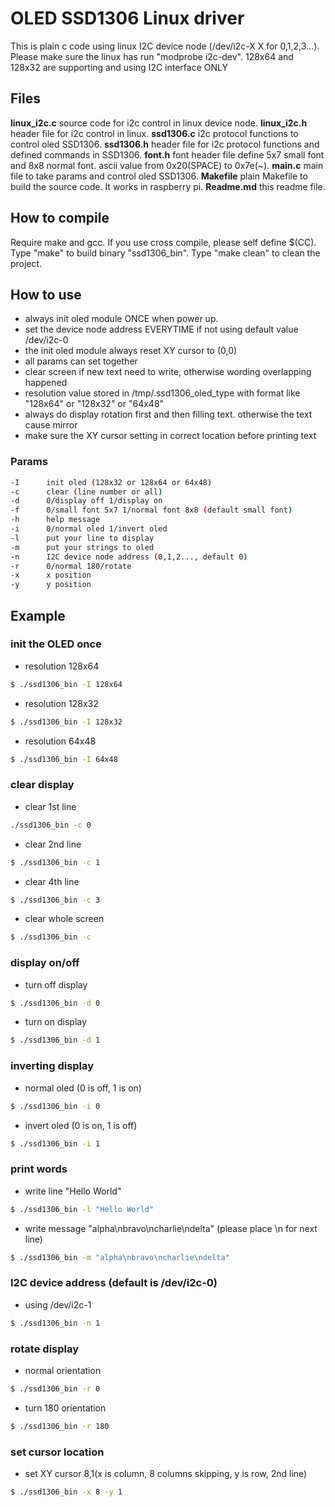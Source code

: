 # OLED SSD1306 Linux driver
This is plain c code using linux I2C device node (/dev/i2c-X X for 0,1,2,3...).
Please make sure the linux has run "modprobe i2c-dev".
128x64 and 128x32 are supporting and using I2C interface ONLY
## Files
**linux_i2c.c** source code for i2c control in linux device node.
**linux_i2c.h** header file for i2c control in linux.
**ssd1306.c** i2c protocol functions to control oled SSD1306.
**ssd1306.h** header file for i2c protocol functions and defined commands in SSD1306.
**font.h** font header file define 5x7 small font and 8x8 normal font. ascii value from 0x20(SPACE) to 0x7e(~).
**main.c** main file to take params and control oled SSD1306.
**Makefile** plain Makefile to build the source code. It works in raspberry pi.
**Readme.md** this readme file.
## How to compile
Require make and gcc. If you use cross compile, please self define $(CC).
Type "make" to build binary "ssd1306_bin".
Type "make clean" to clean the project.
## How to use
- always init oled module ONCE when power up.
- set the device node address EVERYTIME if not using default value /dev/i2c-0
- the init oled module always reset XY cursor to (0,0)
- all params can set together
- clear screen if new text need to write, otherwise wording overlapping happened
- resolution value stored in /tmp/.ssd1306_oled_type with format like "128x64" or "128x32" or "64x48"
- always do display rotation first and then filling text. otherwise the text cause mirror
- make sure the XY cursor setting in correct location before printing text
### Params
```sh
-I		init oled (128x32 or 128x64 or 64x48)
-c		clear (line number or all)
-d		0/display off 1/display on
-f      0/small font 5x7 1/normal font 8x8 (default small font)
-h		help message
-i		0/normal oled 1/invert oled
-l		put your line to display
-m		put your strings to oled
-n      I2C device node address (0,1,2..., default 0)
-r		0/normal 180/rotate
-x		x position
-y 		y position
```
## Example
### init the OLED once
- resolution 128x64
```sh
$ ./ssd1306_bin -I 128x64
```
- resolution 128x32
```sh
$ ./ssd1306_bin -I 128x32
```
- resolution 64x48
```sh
$ ./ssd1306_bin -I 64x48
```
### clear display
- clear 1st line
```sh
./ssd1306_bin -c 0
```
- clear 2nd line
```sh
$ ./ssd1306_bin -c 1
```
- clear 4th line
```sh
$ ./ssd1306_bin -c 3
```
- clear whole screen
```sh
$ ./ssd1306_bin -c
```
### display on/off
- turn off display
```sh
$ ./ssd1306_bin -d 0
```
- turn on display
```sh
$ ./ssd1306_bin -d 1
```
### inverting display
- normal oled (0 is off, 1 is on)
```sh
$ ./ssd1306_bin -i 0
```
- invert oled (0 is on, 1 is off)
```sh
$ ./ssd1306_bin -i 1
```
### print words
- write line "Hello World"
```sh
$ ./ssd1306_bin -l "Hello World"
```
- write message "alpha\nbravo\ncharlie\ndelta" (please place \n for next line)
```sh
$ ./ssd1306_bin -m "alpha\nbravo\ncharlie\ndelta"
```
### I2C device address (default is /dev/i2c-0)
- using /dev/i2c-1
```sh
$ ./ssd1306_bin -n 1
```
### rotate display
- normal orientation
```sh
$ ./ssd1306_bin -r 0
```
- turn 180 orientation
```sh
$ ./ssd1306_bin -r 180
```
### set cursor location
- set XY cursor 8,1(x is column, 8 columns skipping, y is row, 2nd line)
```sh
$ ./ssd1306_bin -x 8 -y 1
```

